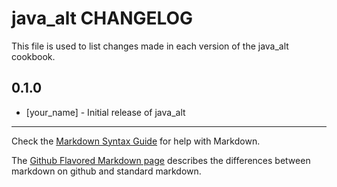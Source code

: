 java_alt CHANGELOG
==================

This file is used to list changes made in each version of the java_alt cookbook.

0.1.0
-----
- [your_name] - Initial release of java_alt

- - -
Check the [Markdown Syntax Guide](http://daringfireball.net/projects/markdown/syntax) for help with Markdown.

The [Github Flavored Markdown page](http://github.github.com/github-flavored-markdown/) describes the differences between markdown on github and standard markdown.
